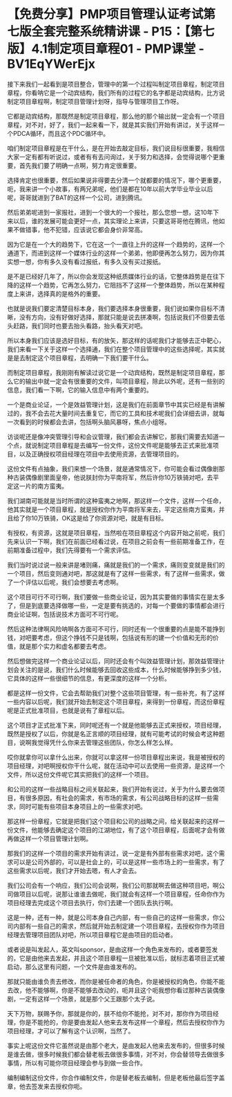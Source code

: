 # 【免费分享】PMP项目管理认证考试第七版全套完整系统精讲课 - P15：【第七版】4.1制定项目章程01 - PMP课堂 - BV1EqYWerEjx

接下来我们一起看到是项目整合，管理中的第一个过程叫制定项目章程，制定项目章程，你看呐它是一个动宾结构，我们所有的过程它的名字都是动宾结构，比方说制定项目章程啊，制定项目管理计划呀，指导与管理项目工作呀。

它都是动宾结构，那既然是制定项目章程，那么他的那个输出就一定会有一个项目章程，对不对，好了，我们一起来看一下，就是其实我们开始有讲过，关于这样一个PDCA循环，而且这个PDC循环中。

咱们制定项目章程是在干什么，是在开始去敲定目标，我们说目标很重要，我相信大家一定有都有听说过，或者有有去问询过，关于努力和选择，会觉得说哪个更重要，首先我们要了明确一点啊，努力肯定很重要。

选择肯定也很重要，然后如果说非得要去分清一个就都要的情况下，哪个更重要，呃，我来讲一个小故事，有两兄弟呢，他们是都在10年以前大学毕业毕业以后呢，哥哥就进到了BAT的这样一个公司，进到腾讯。

然后弟弟呢进到一家报社，进到一个很大的一个报社，那么您想一想，这10年下来以后，谁的发展可能会更好一点，其实理论上来讲，只要这哥哥他在腾讯，他如果不做错事，他不犯错，应该说它都会身价非常高。

因为它是在一个大的趋势下，它在这一个一直往上升的这样一个趋势的，这样一个通道下，而进到这样一个媒体行业的这样一个弟弟，他即便再怎么努力，因为你其实想一想，你有多久没有看过报纸，有多久没有买过报纸。

是不是已经好几年了，所以你会发现这种纸质媒体行业的话，它整体趋势是在往下降的这样一个趋势，它再怎么努力，它阻挡不了这样一个整体趋势，所以在某种程度上来讲，选择真的是格外的重要。

也就是说我们要定清楚目标本身，我们要选择本身很重要，我们说如果你目标不清晰，没有方向，没有好做好选择，那就只能是说去拼凑啊，包括说我们不但要去低头赶路，我们同时也要去抬头看路，抬头看天对吧。

所以本身我们应该是选好目标，有的放矢，那这样的话呢我们才能够去正中靶心，我们来看一下关于这样一个选择通，我们在整个项目管理中的这些选择呢，其实就是是去制定这个项目章程，去明确一下我们要干什么。

而制定项目章程，我刚刚有解读过说它是一个动宾结构，既然是制定项目章程，那么它的输出中就一定会有很重要的文件，叫项目章程，除此以外呢，还有一些别的信息，我们看一下啊，它的输入信息中有两个重要的。

一个是商业论证，一个是效益管理计划，这是我们在前面章节中其实已经是有讲解过的，我不会去花大量时间去重复它，而它的工具和技术呢我们会详细去讲，就每一次看到的时候都会去讲，包括啊头脑风暴呀，焦点小组呀。

访谈呢还是像冲突管理引导和会议管理，我们都会去讲解它，那我们需要去知道一个点，就说制定项目章程是去编写一份文件，这份文件呢是能够去正式来批准项目，以及正确授权项目经理在项目中去使用资源，去管理项目的。

这份文件有点抽象，我们来想一个场景，就是通常情况下，你可能会看过偶像剧那种古装偶像剧里面皇帝，他说朕封你为平南将军，然后许你10万铁骑对吧，去平定这一片的南方蛮夷。

我们湖南可能就是当时所谓的这种蛮夷之地啊，那这样一个文件，这样一个任命，他其实就是一个项目章程，就是授权你作为平南将军来去，平定这些南方蛮夷，并且给了你10万铁骑，OK这是给了你资源对吧，就是有目标。

有授权，有资源，这就是项目章程，当然啦在项目章程这个内容开始之前呢，我们先来认识一下啊，我们在前面已经看过说，在项目之前会有一些前期准备工作，在前期准备过程中，我们先得要有一个需求评估。

我们当时说过说一般来讲是堵则痛，痛就是我们的一个需求，痛则变变就是我们的一个项目，然后变则通对吧，那这就是有了这样一些需求，有了这样一些需求，做了一个评估以后呢，我们会想要去考虑啊。

这个项目可行不可行啊，我们要做一些商业论证，因为其实要做的事情实在是太多了，但是到底要选择做哪一些，一定是要有挑选的，对每一个要做的事情都会进行商业论证啊，包括说技术方面可不可行呢。

然后这种法律啊风险呐啊各方面可不可行，同时还有一个很重要的点是能不能挣到钱，对吧要考虑，但这个挣钱不只是钱啊，包括说有形的建一个价值和无形的价值，就是那个实力和虚名都要去考虑。

然后想做完这样一个商业论证以后，同时还会有个叫效益管理计划，那效益管理计划会关注的是说，我们什么时候能够去回收这些成本，什么时候能够挣到多少钱，它具体的这样一些很细节的信息，有更深度的这样一个分析。

都是这样一份文件，它会去帮助我们对整个这些项目管理，有一些补充，有了这样一些内容以后呢，我们就开始去制定这个项目章程，来得到一份章程，而这份章程呢是正式批准项目，也就是说有了章程以后。

这个项目才正式批准下来，同时呢还有一个就是他能够去正式来授权，项目经理，既然是授权了以后，你就是名正言顺的项目经理，就有可能考试的时候会考这种题目，说啊我觉得凭什么你来去管理这些团队，你怎么样怎么样。

哎你就拿你可以拿什么出来，你就可以拿这样一份项目章程出来说，我是被授权的项目经理，对吧啊授权你干什么呢，就在活动中可以去使用一些资源，是这样一个文件，所以这份文件呢它其实把我们的这样一个项目。

和公司的这样一些战略目标之间关联起来，我们开始有说过，关于为什么要去做项目，有很多原因，有社会的需求，有市场的需求，有公司战略目标的这样一些需求，同时可能有些项目本身项目上的一些需求对吧。

那这样一份章程，它就是把我们这个项目和公司的战略之间，给关联起来的这样一份文件，他能够去确定这个项目的江湖地位，有了这个项目章程，后面呢才会有做再做这样一个项目管理计划啊。

那我们的这样一个项目的需求开始有讲过，说一定是有外部有些需求对吧，这个需求可以是公司外部的，可以是社会上的，可以是这样一些市场上的一些需求，有了这些需求以后呢，我们才开始去嗯，有人才会去。

我们公司会有一个响应，我们公司会说啊，我们公司那就啊去做这种项目吧，啊公司做项目以后呢，说那让谁谁去做呢，我们就会有这样一个项目章程，任命你作为项目经理去完成这个项目去执行，你们去建一个团队去执行啊。

这是一种，还有一种，就是公司本身自己内部，有一些自己的这样一些需求，你公司内部有一些自己的需求，然后就开始去制定建一个项目章程，去授权你作为项目经理去管理项目团队对吧，所以项目章程它是由项目的启动者。

或者说是叫发起人，英文叫sponsor，是由这样一个角色来发布的，或者要签发的，它是由他来去发起，并且这个项目章程一旦被批准以后，就标志着项目正式被启动，那么这里有问题，一个文件是由谁发布的。

那就只能由谁负责去修改，而你是被任命者的角色，你是被授权的角色，你能不能去改，他不能够啊，你是不能够去改动的，呃并且这个呃我想你看过那种古装偶像剧，一定有这样一个场景，就是那个父王跟那个太子说。

天下万物，朕赐予你，那就是你的，朕不给你不能抢，对不对，那你作为项目经理，你是不能抢的，你是要由发起人他来去发布这样一个章程，然后去授权你作为项目经理，才可以了解有这个认识啊，当然了。

事实上呢这份文件它虽然说是由那个老大，是由发起人他来去发布的，但很多时候是谁去做，很多时候我们都会替老板去做很多事情，对不对，你会替领导去做很多事情，所以有可能你项目经理会参与到做一些合作。

编制编制这份文件，你合作编制文件，你是替老板去编制，但是老板他最后签字盖章，他去签发来去授权你呃。